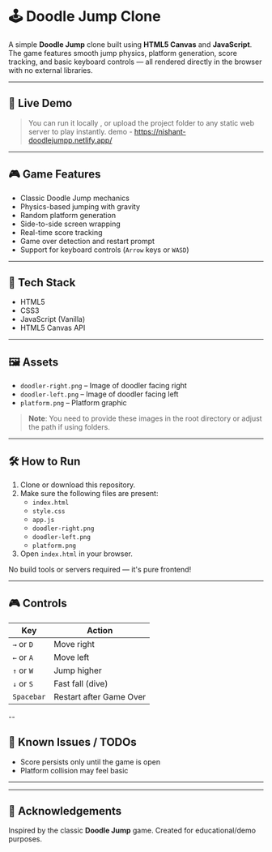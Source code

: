 # 🕹️ Doodle Jump Clone

A simple **Doodle Jump** clone built using **HTML5 Canvas** and **JavaScript**. The game features smooth jump physics, platform generation, score tracking, and basic keyboard controls — all rendered directly in the browser with no external libraries.

---

## 🚀 Live Demo 

> You can run it locally , or upload the project folder to any static web server to play instantly.
demo - https://nishant-doodlejumpp.netlify.app/
---

## 🎮 Game Features

- Classic Doodle Jump mechanics
- Physics-based jumping with gravity
- Random platform generation
- Side-to-side screen wrapping
- Real-time score tracking
- Game over detection and restart prompt
- Support for keyboard controls (`Arrow` keys or `WASD`)

---

## 🧱 Tech Stack

- HTML5
- CSS3
- JavaScript (Vanilla)
- HTML5 Canvas API

---

## 🖼️ Assets

- `doodler-right.png` – Image of doodler facing right
- `doodler-left.png` – Image of doodler facing left
- `platform.png` – Platform graphic

> **Note**: You need to provide these images in the root directory or adjust the path if using folders.

---

## 🛠️ How to Run

1. Clone or download this repository.
2. Make sure the following files are present:
   - `index.html`
   - `style.css`
   - `app.js`
   - `doodler-right.png`
   - `doodler-left.png`
   - `platform.png`
3. Open `index.html` in your browser.

No build tools or servers required — it's pure frontend!

---

## 🎮 Controls

| Key         | Action               |
|-------------|----------------------|
| `→` or `D`  | Move right           |
| `←` or `A`  | Move left            |
| `↑` or `W`  | Jump higher          |
| `↓` or `S`  | Fast fall (dive)     |
| `Spacebar`  | Restart after Game Over |

--

## 📌 Known Issues / TODOs

- Score persists only until the game is open
- Platform collision may feel basic


---


---

## 🙌 Acknowledgements

Inspired by the classic **Doodle Jump** game. Created for educational/demo purposes.
